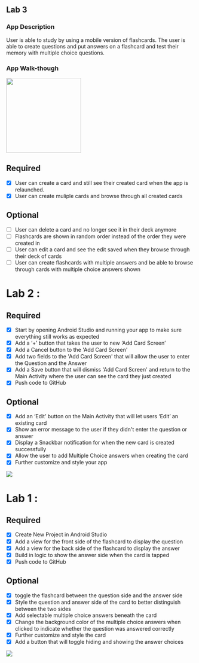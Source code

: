 ## Lab 3

### App Description
User is able to study by using a mobile version of flashcards. The user is able to create questions and put answers on a flashcard and test their memory with multiple choice questions.

### App Walk-though

<img src="YOUR_GIF_URL_HERE" width=200><br>


## Required
- [x] User can create a card and still see their created card when the app is relaunched.
- [x] User can create muliple cards and browse through all created cards

## Optional
- [ ] User can delete a card and no longer see it in their deck anymore
- [ ] Flashcards are shown in random order instead of the order they were created in
- [ ] User can edit a card and see the edit saved when they browse through their deck of cards
- [ ] User can create flashcards with multiple answers and be able to browse through cards with multiple choice answers shown

# Lab 2 : 

## Required
- [x] Start by opening Android Studio and running your app to make sure everything still works as expected
- [x] Add a ‘+’ button that takes the user to new ‘Add Card Screen’
- [x] Add a Cancel button to the 'Add Card Screen'
- [x] Add two fields to the 'Add Card Screen' that will allow the user to enter the Question and the Answer
- [x] Add a Save button that will dismiss 'Add Card Screen' and return to the Main Activity where the user can see the card they just created
- [x] Push code to GitHub

## Optional
- [X] Add an ‘Edit’ button on the Main Activity that will let users ‘Edit’ an existing card
- [X] Show an error message to the user if they didn't enter the question or answer
- [X] Display a Snackbar notification for when the new card is created successfully
- [X] Allow the user to add Multiple Choice answers when creating the card
- [X] Further customize and style your app

<img src="https://github.com/joshimprogo/Flashcard_StudyApp/blob/master/FlashcardStudyAppGIF_2.gif"/>

# Lab 1 : 

## Required
- [x] Create New Project in Android Studio
- [x] Add a view for the front side of the flashcard to display the question
- [x] Add a view for the back side of the flashcard to display the answer
- [x] Build in logic to show the answer side when the card is tapped
- [x] Push code to GitHub

## Optional
- [x] toggle the flashcard between the question side and the answer side
- [x] Style the question and answer side of the card to better distinguish between the two sides
- [x] Add selectable multiple choice answers beneath the card
- [x] Change the background color of the multiple choice answers when clicked to indicate whether the question was answered correctly
- [x] Further customize and style the card
- [x] Add a button that will toggle hiding and showing the answer choices

<img src="https://github.com/joshimprogo/Flashcard_StudyApp/blob/master/FlashcardStudyAppGIF.gif"/>
